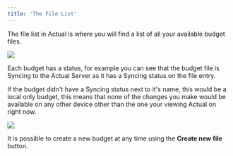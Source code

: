 ```yaml
---
title: 'The File List'
---
```


The file list in Actual is where you will find a list of all your available budget files.

![](/img/using-actual/file-list.png)

Each budget has a status, for example you can see that the budget file is Syncing to the Actual Server as it has a Syncing status on the file entry. 

If the budget didn't have a Syncing status next to it's name, this would be a local only budget, this means that none of the changes you make would be available on any other device other than the one your viewing Actual on right now. 

![](/img/using-actual/file-list.png)

It is possible to create a new budget at any time using the **Create new file** button.
